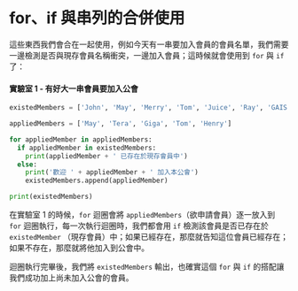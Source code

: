 # for、if 與串列的合併使用

這些東西我們會合在一起使用，例如今天有一串要加入會員的會員名單，我們需要一邊檢測是否與現存會員名稱衝突，一邊加入會員；這時候就會使用到 `for` 與 `if` 了：

#### 實驗室 1 - 有好大一串會員要加入公會

```python
existedMembers = ['John', 'May', 'Merry', 'Tom', 'Juice', 'Ray', 'GAIS']

appliedMembers = ['May', 'Tera', 'Giga', 'Tom', 'Henry']

for appliedMember in appliedMembers:
  if appliedMember in existedMembers:
    print(appliedMember + ' 已存在於現存會員中')
  else:
    print('歡迎 ' + appliedMember + ' 加入本公會')
    existedMembers.append(appliedMember)

print(existedMembers)
```

在實驗室 1 的時候，`for` 迴圈會將 `appliedMembers`（欲申請會員）逐一放入到 `for` 迴圈執行，每一次執行迴圈時，我們都會用 `if` 檢測該會員是否已存在於 `existedMember` （現存會員）中；如果已經存在，那麼就告知這位會員已經存在；如果不存在，那麼就將他加入到公會中。

迴圈執行完畢後，我們將 `existedMembers` 輸出，也確實這個 `for` 與 `if` 的搭配讓我們成功加上尚未加入公會的會員。

